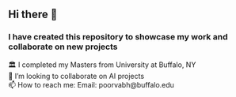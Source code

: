 ## Hi there 👋 
### I have created this repository to showcase my work and collaborate on new projects
 <p> 🏛 I completed my Masters from University at Buffalo, NY<br>
👯 I’m looking to collaborate on AI projects <br >📫 How to reach me: Email: poorvabh@buffalo.edu</p>

<!--
**poorvabh/poorvabh** is a ✨ _special_ ✨ repository because its `README.md` (this file) appears on your GitHub profile.

Here are some ideas to get you started:

- <p> 🏛 I Completed my Masters from University at Buffalo, NY</p>
- 🌱 I’m currently learning ...
- 👯 I’m looking to collaborate on AI projects..
- 🤔 I’m looking for help with ...
- 💬 Ask me about ...
- 📫 How to reach me: Email: poorvabh@buffalo.edu
- 😄 Pronouns: ...
- ⚡ Fun fact: ...
-->
